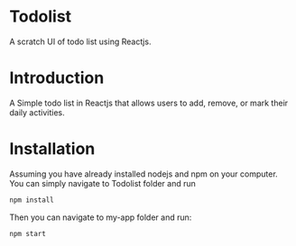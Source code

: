 # Todolist
A scratch UI of todo list using Reactjs. 

# Introduction
A Simple todo list in Reactjs that allows users to add, remove, or mark their daily activities.

# Installation

Assuming you have already installed nodejs and npm on your computer. You can simply navigate to Todolist folder and run 
```bash
npm install
```
Then you can navigate to my-app folder and run:

```bash
npm start
```
